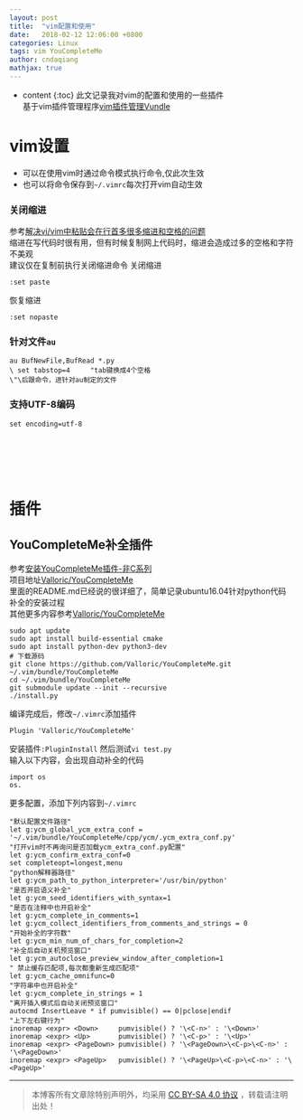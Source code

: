 ```yaml
---
layout: post
title:  "vim配置和使用"
date:   2018-02-12 12:06:00 +0800
categories: Linux
tags: vim YouCompleteMe
author: cndaqiang
mathjax: true
---
```

* content
{:toc}
此文记录我对vim的配置和使用的一些插件
<br>基于vim插件管理程序[vim插件管理Vundle](/2018/02/11/vim-plugin/)




# vim设置
- 可以在使用vim时通过命令模式执行命令,仅此次生效
- 也可以将命令保存到`~/.vimrc`每次打开vim自动生效

### 关闭缩进
参考[解决vi/vim中粘贴会在行首多很多缩进和空格的问题](http://www.cnblogs.com/end/archive/2012/06/01/2531142.html)
<br>缩进在写代码时很有用，但有时候复制网上代码时，缩进会造成过多的空格和字符不美观
<br>建议仅在复制前执行关闭缩进命令
关闭缩进
```
:set paste
```
恢复缩进
```
:set nopaste
```
### 针对文件`au`
```
au BufNewFile,BufRead *.py
\ set tabstop=4     "tab键换成4个空格
\"\后跟命令，进针对au制定的文件
```
### 支持UTF-8编码
```
set encoding=utf-8
```
<br><br><br><br>
# 插件
## YouCompleteMe补全插件
参考[安装YouCompleteMe插件-非C系列](https://www.jianshu.com/p/f15018e5fafe)<br>
项目地址[Valloric/YouCompleteMe](https://github.com/Valloric/YouCompleteMe)<br>
里面的README.md已经说的很详细了，简单记录ubuntu16.04针对python代码补全的安装过程
<br>其他更多内容参考[Valloric/YouCompleteMe](https://github.com/Valloric/YouCompleteMe)
```
sudo apt update
sudo apt install build-essential cmake
sudo apt install python-dev python3-dev
# 下载源码 
git clone https://github.com/Valloric/YouCompleteMe.git ~/.vim/bundle/YouCompleteMe
cd ~/.vim/bundle/YouCompleteMe
git submodule update --init --recursive
./install.py
```
编译完成后，修改`~/.vimrc`添加插件
```
Plugin 'Valloric/YouCompleteMe'
```
安装插件`:PluginInstall`
然后测试`vi test.py`
<br>输入以下内容，会出现自动补全的代码
```
import os
os.
```
更多配置，添加下列内容到`~/.vimrc`
```
"默认配置文件路径"
let g:ycm_global_ycm_extra_conf = '~/.vim/bundle/YouCompleteMe/cpp/ycm/.ycm_extra_conf.py'
"打开vim时不再询问是否加载ycm_extra_conf.py配置"
let g:ycm_confirm_extra_conf=0
set completeopt=longest,menu
"python解释器路径"
let g:ycm_path_to_python_interpreter='/usr/bin/python'
"是否开启语义补全"
let g:ycm_seed_identifiers_with_syntax=1
"是否在注释中也开启补全"
let g:ycm_complete_in_comments=1
let g:ycm_collect_identifiers_from_comments_and_strings = 0
"开始补全的字符数"
let g:ycm_min_num_of_chars_for_completion=2
"补全后自动关机预览窗口"
let g:ycm_autoclose_preview_window_after_completion=1
" 禁止缓存匹配项,每次都重新生成匹配项"
let g:ycm_cache_omnifunc=0
"字符串中也开启补全"
let g:ycm_complete_in_strings = 1
"离开插入模式后自动关闭预览窗口"
autocmd InsertLeave * if pumvisible() == 0|pclose|endif
"上下左右键行为"
inoremap <expr> <Down>     pumvisible() ? '\<C-n>' : '\<Down>'
inoremap <expr> <Up>       pumvisible() ? '\<C-p>' : '\<Up>'
inoremap <expr> <PageDown> pumvisible() ? '\<PageDown>\<C-p>\<C-n>' : '\<PageDown>'
inoremap <expr> <PageUp>   pumvisible() ? '\<PageUp>\<C-p>\<C-n>' : '\<PageUp>'
```







------
>本博客所有文章除特别声明外，均采用 [CC BY-SA 4.0 协议](https://creativecommons.org/licenses/by-sa/4.0/deed.zh) ，转载请注明出处！
